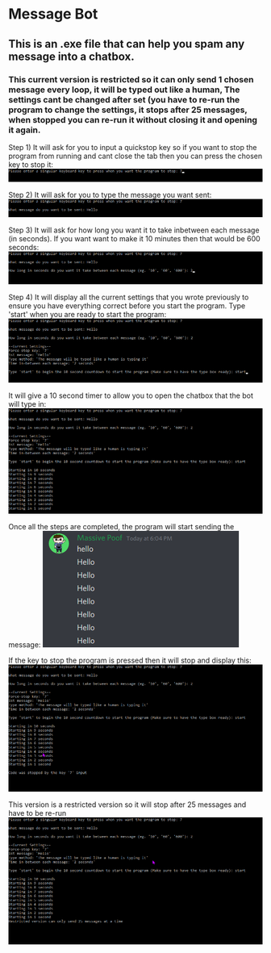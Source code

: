 # Message Bot
## This is an .exe file that can help you spam any message into a chatbox.
### This current version is restricted so it can only send 1 chosen message every loop, it will be typed out like a human, The settings cant be changed after set (you have to re-run the program to change the settings, it stops after 25 messages, when stopped you can re-run it without closing it and opening it again.


Step 1) It will ask for you to input a quickstop key so if you want to stop the program from running and cant close the tab then you can press the chosen key to stop it:
![](steps/1.png)


Step 2) It will ask for you to type the message you want sent:
![](steps/2.png)


Step 3) It will ask for how long you want it to take inbetween each message (in seconds). If you want want to make it 10 minutes then that would be 600 seconds:
![](steps/3.png)


Step 4) It will display all the current settings that you wrote previously to ensure you have everything correct before you start the program. Type 'start' when you are ready to start the program:
![](steps/4.png)


It will give a 10 second timer to allow you to open the chatbox that the bot will type in:
![](steps/5.png)


Once all the steps are completed, the program will start sending the message:
![](steps/4.5.png)


If the key to stop the program is pressed then it will stop and display this:
![](steps/6.png)


This version is a restricted version so it will stop after 25 messages and have to be re-run
![](steps/7.png)
